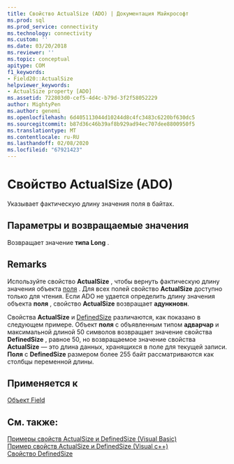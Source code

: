 ```yaml
---
title: Свойство ActualSize (ADO) | Документация Майкрософт
ms.prod: sql
ms.prod_service: connectivity
ms.technology: connectivity
ms.custom: ''
ms.date: 03/20/2018
ms.reviewer: ''
ms.topic: conceptual
apitype: COM
f1_keywords:
- Field20::ActualSize
helpviewer_keywords:
- ActualSize property [ADO]
ms.assetid: 722803d0-cef5-4d4c-b79d-3f2f58052229
author: MightyPen
ms.author: genemi
ms.openlocfilehash: 6d405113044d10244d8c4fc3483c6220bf630dc5
ms.sourcegitcommit: b87d36c46b39af8b929ad94ec707dee8800950f5
ms.translationtype: MT
ms.contentlocale: ru-RU
ms.lasthandoff: 02/08/2020
ms.locfileid: "67921423"
---
```

# <a name="actualsize-property-ado"></a>Свойство ActualSize (ADO)
Указывает фактическую длину значения поля в байтах.  
  
## <a name="settings-and-return-values"></a>Параметры и возвращаемые значения  
 Возвращает значение **типа Long** .  
  
## <a name="remarks"></a>Remarks  
 Используйте свойство **ActualSize** , чтобы вернуть фактическую длину значения объекта [поля](../../../ado/reference/ado-api/field-object.md) . Для всех полей свойство **ActualSize** доступно только для чтения. Если ADO не удается определить длину значения объекта **поля** , свойство **ActualSize** возвращает **адункновн**.  
  
 Свойства **ActualSize** и [DefinedSize](../../../ado/reference/ado-api/definedsize-property.md) различаются, как показано в следующем примере. Объект **поля** с объявленным типом **адварчар** и максимальной длиной 50 символов возвращает значение свойства **DefinedSize** , равное 50, но возвращаемое значение свойства **ActualSize** — это длина данных, хранящихся в поле для текущей записи. **Поля** с **DefinedSize** размером более 255 байт рассматриваются как столбцы переменной длины.  
  
## <a name="applies-to"></a>Применяется к  
 [Объект Field](../../../ado/reference/ado-api/field-object.md)  
  
## <a name="see-also"></a>См. также:  
 [Примеры свойств ActualSize и DefinedSize (Visual Basic)](../../../ado/reference/ado-api/actualsize-and-definedsize-properties-example-vb.md)   
 [Пример свойств ActualSize и DefinedSize (Visual c++)](../../../ado/reference/ado-api/actualsize-and-definedsize-properties-example-vc.md)   
 [Свойство DefinedSize](../../../ado/reference/ado-api/definedsize-property.md)
